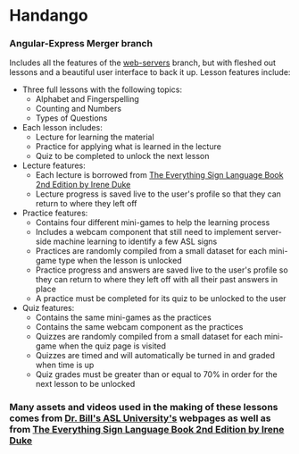 # Handango
### Angular-Express Merger branch
Includes all the features of the [web-servers](https://github.com/njordan3/Duohando/tree/web-servers) branch, but with fleshed out lessons and a beautiful user interface to back it up. Lesson features include:
* Three full lessons with the following topics:
  * Alphabet and Fingerspelling
  * Counting and Numbers
  * Types of Questions
* Each lesson includes:
  * Lecture for learning the material
  * Practice for applying what is learned in the lecture
  * Quiz to be completed to unlock the next lesson
* Lecture features:
  * Each lecture is borrowed from [The Everything Sign Language Book 2nd Edition by Irene Duke](https://www.simonandschuster.com/books/The-Everything-Sign-Language-Book/Irene-Duke/Everything/9781598698831)
  * Lecture progress is saved live to the user's profile so that they can return to where they left off
* Practice features:
  * Contains four different mini-games to help the learning process
  * Includes a webcam component that still need to implement server-side machine learning to identify a few ASL signs
  * Practices are randomly compiled from a small dataset for each mini-game type when the lesson is unlocked
  * Practice progress and answers are saved live to the user's profile so they can return to where they left off with all their past answers in place
  * A practice must be completed for its quiz to be unlocked to the user
* Quiz features:
  * Contains the same mini-games as the practices
  * Contains the same webcam component as the practices
  * Quizzes are randomly compiled from a small dataset for each mini-game when the quiz page is visited
  * Quizzes are timed and will automatically be turned in and graded when time is up
  * Quiz grades must be greater than or equal to 70% in order for the next lesson to be unlocked
  
### Many assets and videos used in the making of these lessons comes from [Dr. Bill's ASL University's](https://www.lifeprint.com/) webpages as well as from [The Everything Sign Language Book 2nd Edition by Irene Duke](https://www.simonandschuster.com/books/The-Everything-Sign-Language-Book/Irene-Duke/Everything/9781598698831)
